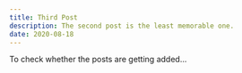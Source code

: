 ```yaml
---
title: Third Post
description: The second post is the least memorable one.
date: 2020-08-18
---
```

To check whether the posts are getting added...